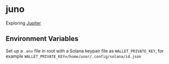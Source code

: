 # juno
Exploring [Jupiter](https://docs.jup.ag/jupiter-api/swap-api-for-solana)

## Environment Variables
Set up a `.env` file in root with a Solana keypair file as `WALLET_PRIVATE_KEY`, for example `WALLET_PRIVATE_KEY=/home/user/.config/solana/id.json`